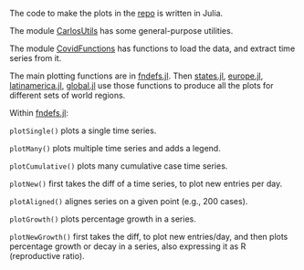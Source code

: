 The code to make the plots in the [repo](../../../maincovidplotsrepo) is written in Julia.

The module [CarlosUtils](./CarlosUtils/src/CarlosUtils.jl) has some general-purpose utilities.

The module [CovidFunctions](./CovidFunctions/src/CovidFunctions.jl) has functions to load the data, and extract time series from it.

The main plotting functions are in [fndefs.jl](./fndefs.jl). Then [states.jl](./states.jl), [europe.jl](europe.jl), [latinamerica.jl](./latinamerica.jl), [global.jl](./global.jl) use those functions to produce all the plots for different sets of world regions.

Within [fndefs.jl](./fndefs.jl):

`plotSingle()` plots a single time series.

`plotMany()` plots multiple time series and adds a legend.

`plotCumulative()` plots many cumulative case time series.

`plotNew()` first takes the diff of a time series, to plot new entries per day.

`plotAligned()` alignes series on a given point (e.g., 200 cases).

`plotGrowth()` plots percentage growth in a series.

`plotNewGrowth()` first takes the diff, to plot new entries/day, and then plots percentage growth or decay in a series, also expressing it as R (reproductive ratio).


